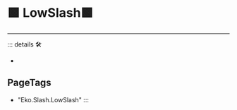 # 🟩  <ekos>LowSlash</ekos>🟩

---

<!-- =================================================== -->
<!-- =================================================== -->
<!-- =================================================== -->
<!-- =================================================== -->
<!-- =================================================== -->
::: details 🛠

-

<h2>PageTags</h2>

- "Eko.Slash.LowSlash"
:::
